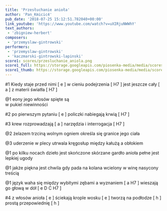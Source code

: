 ```yaml
---
title: 'Przesłuchanie anioła'
author: 'Pan_Kmicic4'
pub_date: '2018-07-25 15:12:51.782040+00:00'
link_youtube: 'https://www.youtube.com/watch?v=uXIRjuNWWhY'
text_authors:
 - 'zbigniew-herbert'
composers:
 - 'przemyslaw-gintrowski'
performers:
 - 'przemyslaw-gintrowski'
 - 'kaczmarski-gintrowski-lapinski'
score1: scores/przesluchanie_aniola.png
score1_full: https://storage.googleapis.com/piosenka-media/media/scores/przesluchanie_aniola.png
score1_thumb: https://storage.googleapis.com/piosenka-media/media/scores/przesluchanie_aniola.png.180x0_q85_upscale.png
---
```


#1
Kiedy staje przed nimi [ e ]
w cieniu podejrzenia [ H7 ]
jest jeszcze cały [ a ]
z materii światła [ H7 ]

@1
eony jego włosów
spięte są  
w pukiel
niewinności

#2
po pierwszym pytaniu [ e ]
policzki nabiegają krwią [ H7 ]

#3
krew rozprowadzają [ a ]
narzędzia i interrogacja [ H7 ]

@2
żelazem trzciną wolnym ogniem
określa się granice jego ciała

@3
uderzenie w plecy utrwala kręgosłup
między kałużą a obłokiem

@1
po kilku nocach
dzieło jest skończone
skórzane gardło anioła
pełne jest lepkiej ugody

@1
jakże piękna jest chwila
gdy pada na kolana
wcielony w winę
nasycony treścią

@1
język waha się
między wybitymi zębami
a wyznaniem [ a H7 ]
wieszają go głową w dół [ e D C H7 ]

#4
z włosów anioła [ e ]
ściekają krople wosku [ e ]
tworzą na podłodze [ h ]
prostą przepowiednię [ h ]